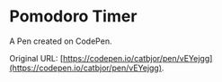 # Pomodoro Timer

A Pen created on CodePen.

Original URL: [https://codepen.io/catbjor/pen/vEYejgg](https://codepen.io/catbjor/pen/vEYejgg).


